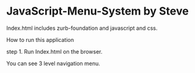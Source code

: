 # JavaScript-Menu-System by Steve

Index.html includes zurb-foundation and javascript and css.

How to run this application

step 1. Run Index.html on the browser.

You can see 3 level navigation menu.
